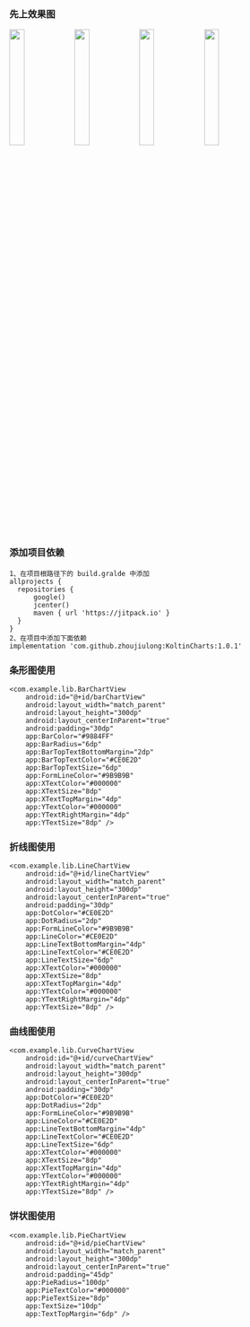 ### 先上效果图
<img src="https://github.com/zhoujiulong/KoltinCharts/tree/master/pic/bar_chart.gif" width="23%"/><img src="https://github.com/zhoujiulong/KoltinCharts/tree/master/pic/line_chart.gif" width="23%"/><img src="https://github.com/zhoujiulong/KoltinCharts/tree/master/pic/curve_chart.gif" width="23%"/><img src="https://github.com/zhoujiulong/KoltinCharts/tree/master/pic/pie_chart.gif" width="23%"/>
### 添加项目依赖
    1、在项目根路径下的 build.gralde 中添加
    allprojects {
      repositories {
          google()
          jcenter()
          maven { url 'https://jitpack.io' }
      }
    }
    2、在项目中添加下面依赖
    implementation 'com.github.zhoujiulong:KoltinCharts:1.0.1'
### 条形图使用
    <com.example.lib.BarChartView
        android:id="@+id/barChartView"
        android:layout_width="match_parent"
        android:layout_height="300dp"
        android:layout_centerInParent="true"
        android:padding="30dp"
        app:BarColor="#9884FF"
        app:BarRadius="6dp"
        app:BarTopTextBottomMargin="2dp"
        app:BarTopTextColor="#CE0E2D"
        app:BarTopTextSize="6dp"
        app:FormLineColor="#9B9B9B"
        app:XTextColor="#000000"
        app:XTextSize="8dp"
        app:XTextTopMargin="4dp"
        app:YTextColor="#000000"
        app:YTextRightMargin="4dp"
        app:YTextSize="8dp" />
       
### 折线图使用
    <com.example.lib.LineChartView
        android:id="@+id/lineChartView"
        android:layout_width="match_parent"
        android:layout_height="300dp"
        android:layout_centerInParent="true"
        android:padding="30dp"
        app:DotColor="#CE0E2D"
        app:DotRadius="2dp"
        app:FormLineColor="#9B9B9B"
        app:LineColor="#CE0E2D"
        app:LineTextBottomMargin="4dp"
        app:LineTextColor="#CE0E2D"
        app:LineTextSize="6dp"
        app:XTextColor="#000000"
        app:XTextSize="8dp"
        app:XTextTopMargin="4dp"
        app:YTextColor="#000000"
        app:YTextRightMargin="4dp"
        app:YTextSize="8dp" />
### 曲线图使用
    <com.example.lib.CurveChartView
        android:id="@+id/curveChartView"
        android:layout_width="match_parent"
        android:layout_height="300dp"
        android:layout_centerInParent="true"
        android:padding="30dp"
        app:DotColor="#CE0E2D"
        app:DotRadius="2dp"
        app:FormLineColor="#9B9B9B"
        app:LineColor="#CE0E2D"
        app:LineTextBottomMargin="4dp"
        app:LineTextColor="#CE0E2D"
        app:LineTextSize="6dp"
        app:XTextColor="#000000"
        app:XTextSize="8dp"
        app:XTextTopMargin="4dp"
        app:YTextColor="#000000"
        app:YTextRightMargin="4dp"
        app:YTextSize="8dp" />
### 饼状图使用
    <com.example.lib.PieChartView
        android:id="@+id/pieChartView"
        android:layout_width="match_parent"
        android:layout_height="300dp"
        android:layout_centerInParent="true"
        android:padding="45dp"
        app:PieRadius="100dp"
        app:PieTextColor="#000000"
        app:PieTextSize="8dp"
        app:TextSize="10dp"
        app:TextTopMargin="6dp" />
